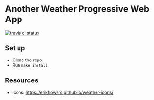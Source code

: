 # Another Weather Progressive Web App

[![travis ci status](https://travis-ci.org/jgasteiz/weather-pwa.svg?branch=master)](https://travis-ci.org/jgasteiz/weather-pwa)

## Set up

- Clone the repo
- Run `make install`

## Resources

- Icons: https://erikflowers.github.io/weather-icons/
